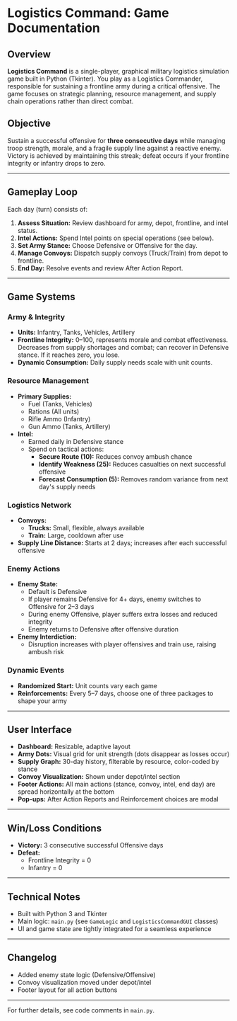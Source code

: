 
# Logistics Command: Game Documentation

## Overview

**Logistics Command** is a single-player, graphical military logistics simulation game built in Python (Tkinter). You play as a Logistics Commander, responsible for sustaining a frontline army during a critical offensive. The game focuses on strategic planning, resource management, and supply chain operations rather than direct combat.

## Objective

Sustain a successful offensive for **three consecutive days** while managing troop strength, morale, and a fragile supply line against a reactive enemy. Victory is achieved by maintaining this streak; defeat occurs if your frontline integrity or infantry drops to zero.

---

## Gameplay Loop

Each day (turn) consists of:
1. **Assess Situation:** Review dashboard for army, depot, frontline, and intel status.
2. **Intel Actions:** Spend Intel points on special operations (see below).
3. **Set Army Stance:** Choose Defensive or Offensive for the day.
4. **Manage Convoys:** Dispatch supply convoys (Truck/Train) from depot to frontline.
5. **End Day:** Resolve events and review After Action Report.

---

## Game Systems

### Army & Integrity
- **Units:** Infantry, Tanks, Vehicles, Artillery
- **Frontline Integrity:** 0–100, represents morale and combat effectiveness. Decreases from supply shortages and combat; can recover in Defensive stance. If it reaches zero, you lose.
- **Dynamic Consumption:** Daily supply needs scale with unit counts.

### Resource Management
- **Primary Supplies:**
    - Fuel (Tanks, Vehicles)
    - Rations (All units)
    - Rifle Ammo (Infantry)
    - Gun Ammo (Tanks, Artillery)
- **Intel:**
    - Earned daily in Defensive stance
    - Spend on tactical actions:
        - **Secure Route (10):** Reduces convoy ambush chance
        - **Identify Weakness (25):** Reduces casualties on next successful offensive
        - **Forecast Consumption (5):** Removes random variance from next day's supply needs

### Logistics Network
- **Convoys:**
    - **Trucks:** Small, flexible, always available
    - **Train:** Large, cooldown after use
- **Supply Line Distance:** Starts at 2 days; increases after each successful offensive

### Enemy Actions
- **Enemy State:**
    - Default is Defensive
    - If player remains Defensive for 4+ days, enemy switches to Offensive for 2–3 days
    - During enemy Offensive, player suffers extra losses and reduced integrity
    - Enemy returns to Defensive after offensive duration
- **Enemy Interdiction:**
    - Disruption increases with player offensives and train use, raising ambush risk

### Dynamic Events
- **Randomized Start:** Unit counts vary each game
- **Reinforcements:** Every 5–7 days, choose one of three packages to shape your army

---

## User Interface

- **Dashboard:** Resizable, adaptive layout
- **Army Dots:** Visual grid for unit strength (dots disappear as losses occur)
- **Supply Graph:** 30-day history, filterable by resource, color-coded by stance
- **Convoy Visualization:** Shown under depot/intel section
- **Footer Actions:** All main actions (stance, convoy, intel, end day) are spread horizontally at the bottom
- **Pop-ups:** After Action Reports and Reinforcement choices are modal

---

## Win/Loss Conditions

- **Victory:** 3 consecutive successful Offensive days
- **Defeat:**
    - Frontline Integrity = 0
    - Infantry = 0

---

## Technical Notes

- Built with Python 3 and Tkinter
- Main logic: `main.py` (see `GameLogic` and `LogisticsCommandGUI` classes)
- UI and game state are tightly integrated for a seamless experience

---

## Changelog

- Added enemy state logic (Defensive/Offensive)
- Convoy visualization moved under depot/intel
- Footer layout for all action buttons

---

For further details, see code comments in `main.py`.